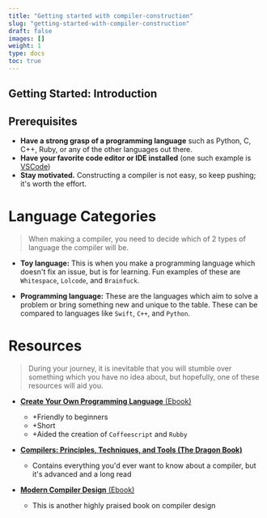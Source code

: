 ```yaml
---
title: "Getting started with compiler-construction"
slug: "getting-started-with-compiler-construction"
draft: false
images: []
weight: 1
type: docs
toc: true
---
```


## Getting Started: Introduction
## Prerequisites

- **Have a strong grasp of a programming language** such as Python, C, C++, Ruby, or any of the other languages out there.
- **Have your favorite code editor or IDE installed** (one such example is [VSCode][1]) 
- **Stay motivated.** Constructing a compiler is not easy, so keep pushing; it's worth the effort.

# Language Categories
> When making a compiler, you need to decide which of 2 types of language the compiler will be.

- **Toy language:** This is when you make a programming language which doesn't fix an issue, but is for learning. Fun examples of these are `Whitespace`, `Lolcode`, and `Brainfuck`.

- **Programming language:** These are the languages which aim to solve a problem or bring something new and unique to the table. These can be compared to languages like `Swift`, `C++`, and `Python`.

# Resources

> During your journey, it is inevitable that you will stumble over something which you have no idea about, but hopefully, one of these resources will aid you.

- [**Create Your Own Programming Language** (Ebook)][2]
    - +Friendly to beginners
    - +Short
    - +Aided the creation of `Coffeescript` and `Rubby`
- [**Compilers: Principles, Techniques, and Tools (The Dragon Book)**][3]
    - Contains everything you'd ever want to know about a compiler, but it's advanced and a long read
- [**Modern Compiler Design** (Ebook)][4]
    - This is another highly praised book on compiler design


  [1]: https://code.visualstudio.com
  [2]: http://createyourproglang.com
  [3]: https://en.wikipedia.org/wiki/Compilers:_Principles,_Techniques,_and_Tools
  [4]: https://www.amazon.com/dp/0471976970/?tag=stackoverfl08-20

